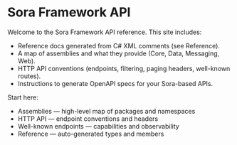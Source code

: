 # Sora Framework API

Welcome to the Sora Framework API reference. This site includes:

- Reference docs generated from C# XML comments (see Reference).
- A map of assemblies and what they provide (Core, Data, Messaging, Web).
- HTTP API conventions (endpoints, filtering, paging headers, well-known routes).
- Instructions to generate OpenAPI specs for your Sora-based APIs.

Start here:
- Assemblies — high-level map of packages and namespaces
- HTTP API — endpoint conventions and headers
- Well-known endpoints — capabilities and observability
- Reference — auto-generated types and members
